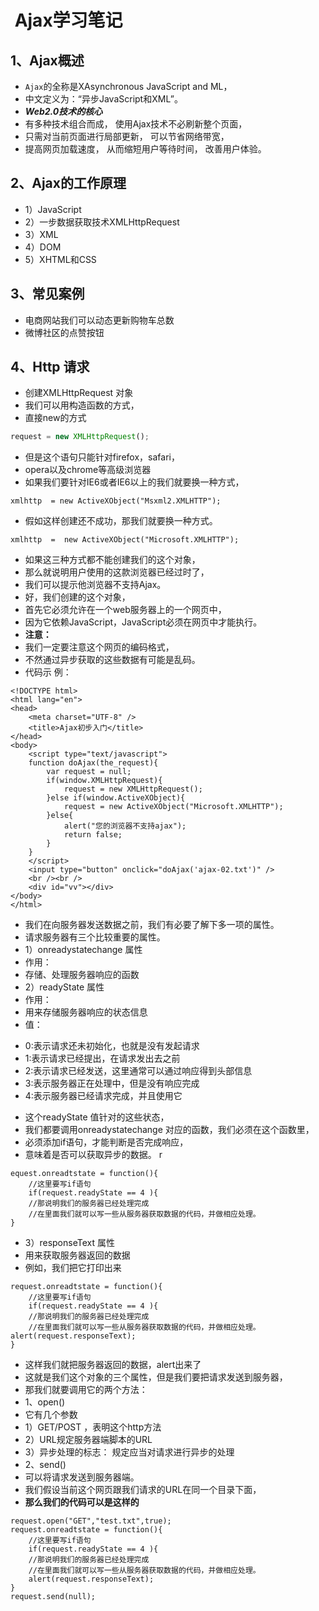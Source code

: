 #  Ajax学习笔记
## 1、Ajax概述

- `Ajax`的全称是XAsynchronous JavaScript and ML，   
- 中文定义为：“异步JavaScript和XML”。  
- ***Web2.0技术的核心***  
- 有多种技术组合而成，  使用Ajax技术不必刷新整个页面，  
- 只需对当前页面进行局部更新，  可以节省网络带宽，
- 提高网页加载速度，  从而缩短用户等待时间，       改善用户体验。
## 2、Ajax的工作原理
-  1）JavaScript
-  2）一步数据获取技术XMLHttpRequest
-  3）XML
-  4）DOM
-  5）XHTML和CSS
## 3、常见案例
-    电商网站我们可以动态更新购物车总数 
-    微博社区的点赞按钮
## 4、Http 请求
-    创建XMLHttpRequest 对象
-    我们可以用构造函数的方式，
-    直接new的方式

```javascript
request = new XMLHttpRequest();
```

- 但是这个语句只能针对firefox，safari，
- opera以及chrome等高级浏览器
- 如果我们要针对IE6或者IE6以上的我们就要换一种方式，

```
xmlhttp  = new ActiveXObject("Msxml2.XMLHTTP");
```

- 假如这样创建还不成功，那我们就要换一种方式。

```
xmlhttp  =  new ActiveXObject("Microsoft.XMLHTTP");
```

- 如果这三种方式都不能创建我们的这个对象，
- 那么就说明用户使用的这款浏览器已经过时了，
- 我们可以提示他浏览器不支持Ajax。 
- 好，我们创建的这个对象，
- 首先它必须允许在一个web服务器上的一个网页中，
- 因为它依赖JavaScript，JavaScript必须在网页中才能执行。
- **注意：**
- 我们一定要注意这个网页的编码格式，
- 不然通过异步获取的这些数据有可能是乱码。
- 代码示 例：

```
<!DOCTYPE html>
<html lang="en">
<head>
    <meta charset="UTF-8" />
    <title>Ajax初步入门</title>
</head>
<body>
    <script type="text/javascript">
    function doAjax(the_request){
        var request = null;
        if(window.XMLHttpRequest){
            request = new XMLHttpRequest();
        }else if(window.ActiveXObject){
            request = new ActiveXObject("Microsoft.XMLHTTP");
        }else{
            alert("您的浏览器不支持ajax");
            return false;
        }
    }
    </script>
    <input type="button" onclick="doAjax('ajax-02.txt')" />
    <br /><br />
    <div id="vv"></div>
</body>
</html>
```
- 我们在向服务器发送数据之前，我们有必要了解下多一项的属性。
- 请求服务器有三个比较重要的属性。
- 1）onreadystatechange 属性
- 作用：
- 存储、处理服务器响应的函数
- 2）readyState 属性
-  作用：
- 用来存储服务器响应的状态信息 
-  值：
* 0:表示请求还未初始化，也就是没有发起请求
* 1:表示请求已经提出，在请求发出去之前
* 2:表示请求已经发送，这里通常可以通过响应得到头部信息
* 3:表示服务器正在处理中，但是没有响应完成
* 4:表示服务器已经请求完成，并且使用它
-  这个readyState 值针对的这些状态，
-  我们都要调用onreadystatechange 对应的函数，我们必须在这个函数里，
-  必须添加if语句，才能判断是否完成响应，
-  意味着是否可以获取异步的数据。
r
```
equest.onreadtstate = function(){
    //这里要写if语句
    if(request.readyState == 4 ){
    //那说明我们的服务器已经处理完成
    //在里面我们就可以写一些从服务器获取数据的代码，并做相应处理。
}
```

- 3）responseText 属性
-  用来获取服务器返回的数据
- 例如，我们把它打印出来

```
request.onreadtstate = function(){
    //这里要写if语句
    if(request.readyState == 4 ){
    //那说明我们的服务器已经处理完成
    //在里面我们就可以写一些从服务器获取数据的代码，并做相应处理。
alert(request.responseText);
}
```

- 这样我们就把服务器返回的数据，alert出来了
-   这就是我们这个对象的三个属性，但是我们要把请求发送到服务器，
- 那我们就要调用它的两个方法：
-  1、open()
-  它有几个参数
- 1）GET/POST ，表明这个http方法
- 2）URL规定服务器端脚本的URL
- 3）异步处理的标志： 规定应当对请求进行异步的处理
-  2、send() 
- 可以将请求发送到服务器端。
- 我们假设当前这个网页跟我们请求的URL在同一个目录下面，
- **那么我们的代码可以是这样的**

```
request.open("GET","test.txt",true);
request.onreadtstate = function(){
    //这里要写if语句
    if(request.readyState == 4 ){
    //那说明我们的服务器已经处理完成
    //在里面我们就可以写一些从服务器获取数据的代码，并做相应处理。
    alert(request.responseText);
}
request.send(null);
```
